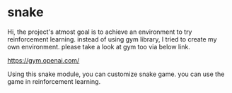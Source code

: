 # snake

Hi,
the project's atmost goal is to achieve an environment to try reinforcement learning.
instead of using gym library, I tried to create my own environment. please take a look at gym too via below link.

https://gym.openai.com/

Using this snake module, you can customize snake game. you can use the game in reinforcement learning.
